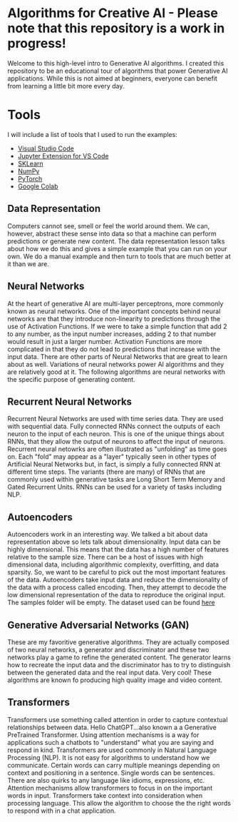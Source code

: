 # Algorithms for Creative AI - Please note that this repository is a work in progress!

Welcome to this high-level intro to Generative AI algorithms. I created this repository to be an educational tour of algorithms that power Generative AI applications. While this is not aimed at beginners, everyone can benefit from learning a little bit more every day.

# Tools

I will include a list of tools that I used to run the examples:

- [Visual Studio Code](https://code.visualstudio.com/download)
- [Jupyter Extension for VS Code](https://marketplace.visualstudio.com/items?itemName=ms-toolsai.jupyter)
- [SKLearn](https://scikit-learn.org/stable/index.html)
- [NumPy](https://numpy.org/)
- [PyTorch](https://pytorch.org/)
- [Google Colab](https://colab.research.google.com)

## Data Representation

Computers cannot see, smell or feel the world around them. We can, however, abstract these sense into data so that a machine can perform predictions or generate new content. The data representation lesson talks about how we do this and gives a simple example that you can run on your own. We do a manual example and then turn to tools that are much better at it than we are.

## Neural Networks

At the heart of generative AI are multi-layer perceptrons, more commonly known as neural networks. One of the important concepts behind neural networks are that they introduce non-linearity to predictions through the use of Activation Functions. If we were to take a simple function that add 2 to any number, as the input number increases, adding 2 to that number would result in just a larger number. Activation Functions are more complicated in that they do not lead to predictions that increase with the input data. There are other parts of Neural Networks that are great to learn about as well. Variations of neural networks power AI algorithms and they are relatively good at it. The following algorithms are neural networks with the specific purpose of generating content.

## Recurrent Neural Networks

Recurrent Neural Networks are used with time series data. They are used with sequential data. Fully connected RNNs connect the outputs of each neuron to the input of each neuron. This is one of the unique things about RNNs, that they allow the output of neurons to affect the input of neurons. Recurrent neural netowrks are often illustrated as "unfolding" as time goes on. Each "fold" may appear as a "layer" typically seen in other types of Artificial Neural Networks but, in fact, is simply a fully connected RNN at different time steps. The variants (there are many) of RNNs that are commonly used within generative tasks are Long Short Term Memory and Gated Recurrent Units. 
RNNs can be used for a variety of tasks including NLP.

## Autoencoders

Autoencoders work in an interesting way. We talked a bit about data representation above so lets talk about dimensionality. Input data can be highly dimensional. This means that the data has a high number of features relative to the sample size. There can be a host of issues with high dimensional data, including algorithmic complexity, overfitting, and data sparsity. So, we want to be careful to pick out the most important features of the data. Autoencoders take input data and reduce the dimensionality of the data with a process called encoding. Then, they attempt to decode the low dimensional representation of the data to reproduce the original input. The samples folder will be empty. The dataset used can be found [here](https://www.kaggle.com/datasets/fournierp/captcha-version-2-images)

## Generative Adversarial Networks (GAN)

These are my favoritive generative algorithms. They are actually composed of two neural networks, a generator and discriminator and these two networks play a game to refine the generated content. The generator learns how to recreate the input data and the discriminator has to try to distinguish between the generated data and the real input data. Very cool! These algorithms are known fo producing high quality image and video content.

## Transformers

Transformers use something called attention in order to capture contextual relationships between data. Hello ChatGPT...also known a a Generative PreTrained Transformer. Using attention mechanisms is a way for applications such a chatbots to "understand" what you are saying and respond in kind. Transformers are used commonly in Natural Language Processing (NLP). It is not easy for algorithms to understand how we communicate. Certain words can carry multiple meanings depending on context and positioning in a sentence. Single words can be sentences. There are also quirks to any language like idioms, expressions, etc. Attention mechanisms allow transformers to focus in on the important words in input. Transformers take context into consideration when processing language. This allow the algorithm to choose the the right words to respond with in a chat application.
